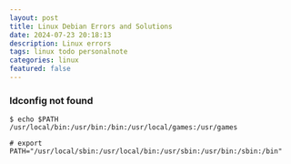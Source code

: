 ```yaml
---
layout: post
title: Linux Debian Errors and Solutions 
date: 2024-07-23 20:18:13
description: Linux errors
tags: linux todo personalnote
categories: linux
featured: false
---
```


### ldconfig not found

````markup
$ echo $PATH
/usr/local/bin:/usr/bin:/bin:/usr/local/games:/usr/games

# export PATH="/usr/local/sbin:/usr/local/bin:/usr/sbin:/usr/bin:/sbin:/bin"
````